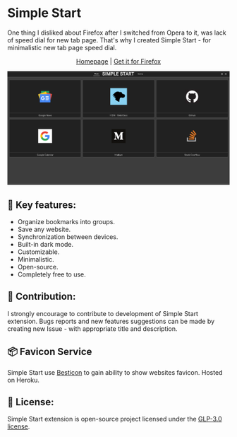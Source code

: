 # Simple Start

One thing I disliked about Firefox after I switched from Opera to it, was lack of speed dial for new tab page. That's why I created Simple Start - for minimalistic new tab page speed dial.

<p align="center">
	<a href="https://simplestart.mtymon.me/">Homepage</a>
	|
	<a href="https://addons.mozilla.org/en-US/firefox/addon/simple-start/">Get it for Firefox</a>
</p>

<p align="center">
	<img src="img/view.png" alt="Default view for Simple Start" width="960">
</p>

## 🔑 Key features: 
* Organize bookmarks into groups.
* Save any website.
* Synchronization between devices.
* Built-in dark mode.
* Customizable.
* Minimalistic.
* Open-source.
* Completely free to use.

## 🤝 Contribution:
I strongly encourage to contribute to development of Simple Start extension. Bugs reports and new features suggestions can be made by creating new Issue - with appropriate title and description.

## 📦 Favicon Service
Simple Start use [Besticon](https://github.com/mat/besticon) to gain ability to show websites favicon. Hosted on Heroku.

## 📝 License:
Simple Start extension is open-source project licensed under the [GLP-3.0 license](LICENSE).
